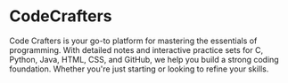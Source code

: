 # CodeCrafters
Code Crafters is your go-to platform for  mastering the essentials of programming.  With detailed notes and interactive practice  sets for C, Python, Java, HTML, CSS, and GitHub,  we help you build a strong coding foundation.  Whether you're just starting or looking to refine  your skills.

